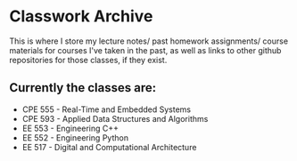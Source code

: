 # Classwork Archive

This is where I store my lecture notes/ past homework assignments/ course materials for courses I've taken in the past, as well as links to other github repositories for those classes, if they exist.

## Currently the classes are:
* CPE 555 - Real-Time and Embedded Systems
* CPE 593 - Applied Data Structures and Algorithms
* EE 553 - Engineering C++
* EE 552 - Engineering Python
* EE 517 - Digital and Computational Architecture
